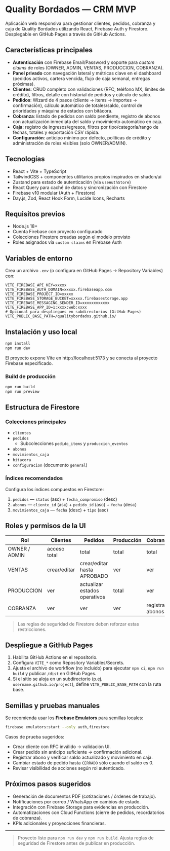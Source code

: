 # Quality Bordados — CRM MVP

Aplicación web responsiva para gestionar clientes, pedidos, cobranza y caja de Quality Bordados utilizando React, Firebase Auth y Firestore. Desplegable en GitHub Pages a través de GitHub Actions.

## Características principales

- **Autenticación** con Firebase Email/Password y soporte para _custom claims_ de roles (OWNER, ADMIN, VENTAS, PRODUCCION, COBRANZA).
- **Panel privado** con navegación lateral y métricas clave en el dashboard (pedidos activos, cartera vencida, flujo de caja semanal, entregas próximas).
- **Clientes**: CRUD completo con validaciones (RFC, teléfono MX, límites de crédito), filtros, detalle con historial de pedidos y cálculo de saldo.
- **Pedidos**: Wizard de 4 pasos (cliente → items → importes → confirmación), cálculo automático de totales/saldo, control de prioridades y máquina de estados con bitácora.
- **Cobranza**: listado de pedidos con saldo pendiente, registro de abonos con actualización inmediata del saldo y movimiento automático en caja.
- **Caja**: registro de ingresos/egresos, filtros por tipo/categoría/rango de fechas, totales y exportación CSV rápida.
- **Configuración**: anticipo mínimo por defecto, políticas de crédito y administración de roles visibles (solo OWNER/ADMIN).

## Tecnologías

- React + Vite + TypeScript
- TailwindCSS + componentes utilitarios propios inspirados en shadcn/ui
- Zustand para estado de autenticación (vía `useAuthStore`)
- React Query para caché de datos y sincronización con Firestore
- Firebase v10 modular (Auth + Firestore)
- Day.js, Zod, React Hook Form, Lucide Icons, Recharts

## Requisitos previos

- Node.js 18+
- Cuenta Firebase con proyecto configurado
- Colecciones Firestore creadas según el modelo provisto
- Roles asignados vía `custom claims` en Firebase Auth

## Variables de entorno

Crea un archivo `.env` (o configura en GitHub Pages → Repository Variables) con:

```
VITE_FIREBASE_API_KEY=xxxxx
VITE_FIREBASE_AUTH_DOMAIN=xxxxx.firebaseapp.com
VITE_FIREBASE_PROJECT_ID=xxxxx
VITE_FIREBASE_STORAGE_BUCKET=xxxxx.firebasestorage.app
VITE_FIREBASE_MESSAGING_SENDER_ID=xxxxxxxxxxxx
VITE_FIREBASE_APP_ID=1:xxxx:web:xxxx
# Opcional para despliegues en subdirectorios (GitHub Pages)
VITE_PUBLIC_BASE_PATH=/qualitybordados.github.io/
```

## Instalación y uso local

```bash
npm install
npm run dev
```

El proyecto expone Vite en http://localhost:5173 y se conecta al proyecto Firebase especificado.

### Build de producción

```bash
npm run build
npm run preview
```

## Estructura de Firestore

### Colecciones principales

- `clientes`
- `pedidos`
  - Subcolecciones `pedido_items` y `produccion_eventos`
- `abonos`
- `movimientos_caja`
- `bitacora`
- `configuracion` (documento `general`)

### Índices recomendados

Configura los índices compuestos en Firestore:

1. `pedidos` — `status` (asc) + `fecha_compromiso` (desc)
2. `abonos` — `cliente_id` (asc) + `pedido_id` (asc) + `fecha` (desc)
3. `movimientos_caja` — `fecha` (desc) + `tipo` (asc)

## Roles y permisos de la UI

| Rol | Clientes | Pedidos | Producción | Cobranza | Caja | Config |
| --- | --- | --- | --- | --- | --- | --- |
| OWNER / ADMIN | acceso total | total | total | total | total | total |
| VENTAS | crear/editar | crear/editar hasta APROBADO | ver | ver | ver | ver |
| PRODUCCION | ver | actualizar estados operativos | total | ver | ver | ver |
| COBRANZA | ver | ver | ver | registrar abonos | registrar movimientos | ver |

> Las reglas de seguridad de Firestore deben reforzar estas restricciones.

## Despliegue a GitHub Pages

1. Habilita GitHub Actions en el repositorio.
2. Configura `VITE_*` como Repository Variables/Secrets.
3. Ajusta el archivo de workflow (no incluido) para ejecutar `npm ci`, `npm run build` y publicar `/dist` en GitHub Pages.
4. Si el sitio se aloja en un subdirectorio (p.ej. `username.github.io/project`), define `VITE_PUBLIC_BASE_PATH` con la ruta base.

## Semillas y pruebas manuales

Se recomienda usar los **Firebase Emulators** para semillas locales:

```bash
firebase emulators:start --only auth,firestore
```

Casos de prueba sugeridos:

- Crear cliente con RFC inválido → validación UI.
- Crear pedido sin anticipo suficiente → confirmación adicional.
- Registrar abono y verificar saldo actualizado y movimiento en caja.
- Cambiar estado de pedido hasta `CERRADO` sólo cuando el saldo es 0.
- Revisar visibilidad de acciones según rol autenticado.

## Próximos pasos sugeridos

- Generación de documentos PDF (cotizaciones / órdenes de trabajo).
- Notificaciones por correo / WhatsApp en cambios de estado.
- Integración con Firebase Storage para evidencias en producción.
- Automatizaciones con Cloud Functions (cierre de pedidos, recordatorios de cobranza).
- KPIs adicionales y proyecciones financieras.

---

> Proyecto listo para `npm run dev` y `npm run build`. Ajusta reglas de seguridad de Firestore antes de publicar en producción.
